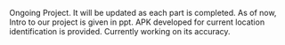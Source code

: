 Ongoing Project. It will be updated as each part is completed.
As of now, Intro to our project is given in ppt.
APK developed for current location identification is provided. Currently working on its accuracy.
